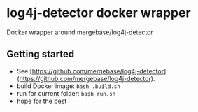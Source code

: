 # log4j-detector docker wrapper

Docker wrapper around mergebase/log4j-detector

## Getting started

- See [https://github.com/mergebase/log4j-detector](https://github.com/mergebase/log4j-detector).
- build Docker image: `bash .build.sh`
- run for current folder: `bash run.sh`
- hope for the best
